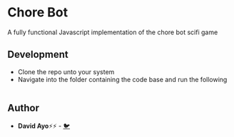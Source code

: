 # Chore Bot
A fully functional Javascript implementation of the chore bot scifi game


## Development
* Clone the repo unto your system
* Navigate into the folder containing the code base and run the following

```

```

## Author
* **David Ayo**⚡⚡ - [🐦](https://twitter.com/dqve__)

